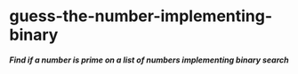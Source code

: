 # guess-the-number-implementing-binary

##### Find if a number is prime on a list of numbers implementing binary search

